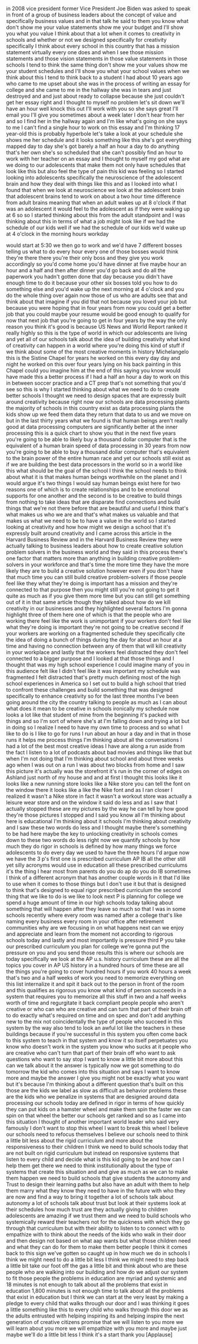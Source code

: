 
in 2008 vice president former Vice
President Joe Biden was asked to speak
in front of a group of business leaders
about the concept of value and
specifically business values and in that
talk he said to them you know what don&#39;t
show me your value statements show me
your budget and I&#39;ll show you what you
value I think about that a lot when it
comes to creativity in schools and
whether or not we designed specifically
for creativity specifically I think
about every school in this country that
has a mission statement virtually every
one does and when I see those mission
statements and those vision statements
in those value statements in those
schools I tend to think the same thing
don&#39;t show me your values show me your
student schedules and I&#39;ll show you what
your school values when we think about
this I tend to think back to a student I
had about 10 years ago who came to me
upset about she was in the process of
writing an essay for college and she
came to me in the hallway she was in
tears and just destroyed and and just
about ready to collapse because she just
couldn&#39;t get her essay right and I
thought to myself no problem let&#39;s sit
down we&#39;ll have an hour
well knock this out I&#39;ll work with you
so she says great I&#39;ll email you I&#39;ll
give you sometimes about a week later I
don&#39;t hear from her and so I find her in
the hallway again and I&#39;m like what&#39;s
going on she says to me I can&#39;t find a
single hour to work on this essay and
I&#39;m thinking 17 year-old this is
probably hyperbole let&#39;s take a look at
your schedule she shows me her schedule
and it looks something like this
she&#39;s got everything mapped day to day
she&#39;s got barely a half an hour a day to
do anything that&#39;s her own she&#39;s so
scheduled that she can&#39;t possibly find
an hour to work with her teacher on an
essay and I thought to myself my god
what are we doing to our adolescents
that make them not only have schedules
that look like this but also feel the
type of pain this kid was feeling
so I started looking into adolescents
specifically the neuroscience of the
adolescent brain and how they deal with
things like this and as I looked into
what I found that when we look at
neuroscience we look at the adolescent
brain that adolescent brains tend to
work on about a two hour time difference
from adult brains meaning that when an
adult wakes up at 8 o&#39;clock if that was
an adolescent it would feel to the
adolescent as if they were waking up at
6 so so I started thinking about this
from the adult standpoint and I was
thinking about this in terms of what a
job might look like if we had the
schedule of our kids well if we had the
schedule of our kids we&#39;d wake up at 4
o&#39;clock in the morning hours workday

would start at 5:30 we then go to work
and we&#39;d have 7 different bosses telling
us what to do every hour every one of
those bosses would think they&#39;re there
there you&#39;re their only boss and they
give you work accordingly so you&#39;d come
home you&#39;d have dinner at five maybe
hour an hour and a half and then after
dinner you&#39;d go back and do all the
paperwork you hadn&#39;t gotten done that
day because you didn&#39;t have enough time
to do it because your other six bosses
told you how to do something else and
you&#39;d wake up the next morning at 4
o&#39;clock and you do the whole thing over
again now those of us who are adults see
that and think about that imagine if you
did that not because you loved your job
but because you were hoping that in four
years from now you could get a better
job that you could maybe your resume
would be good enough to qualify for now
that next job that you&#39;re going to get
in four years by the way the only reason
you think it&#39;s good is because US News
and World Report ranked it really highly
so this is the type of world in which
our adolescents are living and yet all
of our schools talk about the idea of
building creativity what kind of
creativity can happen in a world where
you&#39;re doing this kind of stuff if we
think about some of the most creative
moments in history Michelangelo this is
the Sistine Chapel for years he worked
on this
every day day and night he worked on
this over four years lying on his back
painting in this Chapel could you
imagine him at the end of this saying
you know would have made this a better
process if I had a half an hour a day to
work on this in between soccer practice
and a CT prep that&#39;s not something that
you&#39;d see so this is why I started
thinking about what we need to do to
create better schools I thought we need
to design spaces that are expressly
built around creativity because right
now our schools are data processing
plants the majority of schools in this
country exist as data processing plants
the kids show up we feed them data they
return that data to us and we move on
but in the last thirty years what we
found is that human beings aren&#39;t really
good at data processing computers are
significantly better at the inner
processing this is a quick chart to show
you that in the next five years you&#39;re
going to be able to likely buy a
thousand dollar computer that is the
equivalent of a human brain speed of
data processing in 30 years from now
you&#39;re going to be able to buy a
thousand dollar computer that&#39;s
equivalent to the brain power of the
entire human race and yet our schools
still exist as if we are building the
best data processors in the world so in
a world like this what should be the
goal of the school I think the school
needs to think about what it is that
makes human beings worthwhile on the
planet and I would argue it&#39;s two things
I would say human beings exist here for
two reasons one of which is to create
relationships and to be emotional
supports for one another and the second
is to be creative to build things from
nothing to take ideas that are disparate
find connections and build things that
we&#39;re not there before that are
beautiful and useful I think that&#39;s what
makes us who we are and that&#39;s what
makes us valuable and that makes us what
we need to be to have a value in the
world
so I started looking at creativity and
how how might we design a school that
it&#39;s expressly built around creativity
and I came across this article in the
Harvard Business Review and in the
Harvard Business Review they were
actually talking to business leaders
about how to create creative solution
problem solvers in the business world
and they said in this process there&#39;s
one factor that matters more than
anything in building creative
problem-solvers in your workforce and
that&#39;s time the more time they have the
more likely they are to build a creative
solution however even if you don&#39;t have
that much time you can still build
creative problem-solvers if those people
feel like they what they&#39;re doing is
important has a mission and they&#39;re
connected to that purpose then you might
still you&#39;re not going to get it quite
as much as if you give them more time
but you can still get something out of
it
in that same article though they talked
about how do we kill creativity in our
businesses and they highlighted several
factors I&#39;m gonna highlight three of
them here one of which is that the
people who are working there feel like
the work is unimportant if your workers
don&#39;t feel like what they&#39;re doing is
important they&#39;re not going to be
creative second if your workers are
working on a fragmented schedule they
specifically cite the idea of doing a
bunch of things during the day for about
an hour at a time and having no
connection between any of them that will
kill creativity in your workplace and
lastly that the workers feel distracted
they don&#39;t feel connected to a bigger
purpose and I looked at that those
things and I thought that was my high
school experience
I could imagine many of you in this
audience felt like I didn&#39;t feel like it
was important my schedule was fragmented
I felt distracted that&#39;s pretty much
defining most of the high school
experiences in America so I set out to
build a high school that tried to
confront these challenges and build
something that was designed specifically
to enhance creativity so for the last
three months I&#39;ve been going around the
city the country talking to people as
much as I can about what does it mean to
be creative in schools ironically my
schedule now looks a lot like that
student of mine from the beginning it&#39;s
packed with things and so I&#39;m sort of
where she&#39;s at I&#39;m falling down and
trying a lot but in doing so I realize I
need to have my own time to process and
so what I like to do is I like to go for
runs I run about an hour a day and in
that in those runs it helps me process
things I&#39;m thinking about all the
conversations I had a lot of the best
most creative ideas I have are along a
run aside from the fact I listen to a
lot of podcasts about bad movies and
things like that but when I&#39;m not doing
that I&#39;m thinking about school and about
three weeks ago when I was out on a run
I was about two blocks from home and I
saw this picture it&#39;s actually was the
storefront it&#39;s run in the corner of
edges on Ashland just north of my house
and and at first I thought this looks
like it looks like a new running store
looks like a Nike store you can tell the
font on the window there it looks like a
like the Nike font and as I ran closer I
realized it wasn&#39;t a Nike store in fact
it wasn&#39;t a workout store was actually a
leisure wear store and on the window it
said do less and as I saw that I
actually stopped these are my pictures
by the way he can tell by how good
they&#39;re those pictures I stopped and I
said you know all I&#39;m thinking about
here is educational I&#39;m thinking about
it schools I&#39;m thinking about creativity
and I saw these two words do less and I
thought maybe there&#39;s something to be
had here maybe the key to unlocking
creativity in schools comes down to
these two words do less right now we
quantify schools by how much they do
rigor in schools is defined by how many
things we force adolescents to do every
day we used to have the three hours I&#39;d
argue now we have the 3 p&#39;s first one is
prescribed curriculum AP IB all the
other still yet silly acronyms would use
in education all these prescribed
curriculums it&#39;s the thing I hear most
from parents do you do ap do you do IB
sometimes I think of a different acronym
that has another couple words in it that
I&#39;d like to use when it comes to those
things but I don&#39;t use it
but that is designed to think that&#39;s
designed to equal rigor prescribed
curriculum the second thing that we like
to do is we like to look next P is
planning for college we spend a huge
amount of time in our high schools today
talking about something that will happen
after they leave so much so that I was
in some schools recently where every
room was named after a college that&#39;s
like naming every business every room in
your office after retirement communities
why are we focusing in on what happens
next can we enjoy and appreciate and
learn from the moment
not according to rigorous schools today
and lastly and most importantly is
pressure third P you take our prescribed
curriculum you plan for college we&#39;re
gonna put the pressure on you and you
send those results this is where our
schools are today specifically we look
at the AP u.s. history curriculum these
are all the topics you cover in AP US
history in a hundred hours of time these
are all the things you&#39;re going to cover
hundred hours if you work 40 hours a
week that&#39;s two and a half weeks of work
you need to memorize everything on this
list internalize it and spit it back out
to the person in front of the room and
this qualifies as rigorous you know what
kind of person succeeds in a system that
requires you to memorize all this stuff
in two and a half weeks worth of time
and regurgitate it back compliant people
people who aren&#39;t creative or who can
who are creative and can turn that part
of their brain off to do exactly what&#39;s
required on time and on spec and don&#39;t
add anything new to the mix not
coincidentally the type of people who
succeed in this system by the way also
tend to look an awful lot like the
teachers in these buildings because if
you&#39;re successful in this system you
often come back to this system to teach
in that system and know it so itself
perpetuates
you know who doesn&#39;t work in the system
you know who sucks at it people who are
creative who can&#39;t turn that part of
their brain off who want to ask
questions who want to say stop I want to
know a little bit more about this can we
talk about it the answer is typically
now we got something to do tomorrow the
kid who comes into this situation and
says I want to know more and maybe the
answer I give you might not be exactly
what you want but it&#39;s because I&#39;m
thinking about a different question
that&#39;s built on this those are the kids
we label as slow as difficult as
behavior problems these are the kids who
we penalize in systems that are designed
around data processing our schools today
are defined in rigor in terms of how
quickly they can put kids on a hamster
wheel and make them spin the faster we
can spin on that wheel the better our
schools get ranked and so as I came into
this situation I thought of another
important world leader who said very
famously I don&#39;t want to stop this wheel
I want to break this wheel I believe our
schools need to refocus themselves I
believe our schools need to think a
little bit less about the rigid
curriculum and more about the
responsiveness to their children I think
we need to build schools today that are
not built on rigid curriculum but
instead on responsive systems that
listen to every child and decide what is
this kid going to be and how can I help
them get there we need to think
institutionally about the type of
systems that create this situation and
and give as much as we can to make them
happen we need to build schools that
give students the autonomy and Trust to
design their learning paths but also
have an adult with them to help them
marry what they know they need to have
in the future with who they are now and
find a way to bring it together a lot of
schools
talk about autonomy a lot of schools
talk about trust but look at their
systems look at their schedules how much
trust are they actually giving to
children adolescents are amazing
if we trust them and we need to build
schools who systemically reward their
teachers not for the quickness with
which they go through that curriculum
but with their ability to listen to to
connect with to empathize with to think
about the needs of the kids who walk in
their door and then design not based on
what aap wants but what those children
need and what they can do for them to
make them better people I think it comes
back to this sign we&#39;ve gotten so caught
up in how much we do in schools I think
we might need to do a little bit less I
think we might need to step back a
little bit take our foot off the gas a
little bit and think about who are these
people who are walking into our building
and how do we adjust our system to fit
those people the problems in education
are myriad and systemic and 18 minutes
is not enough to talk about all the
problems that exist in education 1,800
minutes is not enough time to talk about
all the problems that exist in education
but I think we can start at the very
least by making a pledge to every child
that walks through our door and I was
thinking it goes a little something like
this to every child who walks through
this door we as the adults entrusted
with helping inspiring its and helping
inspire the next generation of creative
citizens promise that we will listen to
you more we will learn about you more we
will empathize with you more and maybe
just maybe we&#39;ll do a little bit less I
think it&#39;s a start thank you
[Applause]
